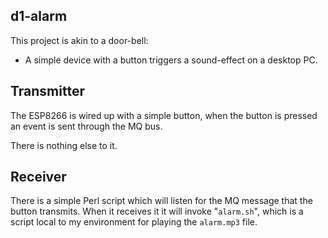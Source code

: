 d1-alarm
--------

This project is akin to a door-bell:

* A simple device with a button triggers a sound-effect on a desktop PC.


Transmitter
-----------

The ESP8266 is wired up with a simple button, when the button is
pressed an event is sent through the MQ bus.

There is nothing else to it.


Receiver
--------

There is a simple Perl script which will listen for the MQ message
that the button transmits.  When it receives it it will invoke
"`alarm.sh`", which is a script local to my environment for playing
the `alarm.mp3` file.
